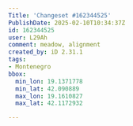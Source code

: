 ```yaml
---
Title: 'Changeset #162344525'
PublishDate: 2025-02-10T10:34:37Z
id: 162344525
user: L29Ah
comment: meadow, alignment
created_by: iD 2.31.1
tags:
- Montenegro
bbox:
  min_lon: 19.1371778
  min_lat: 42.090889
  max_lon: 19.1610827
  max_lat: 42.1172932

---
```

